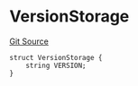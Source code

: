 # VersionStorage
[Git Source](https://github.com/thrackle-io/tron/blob/edf3093a9fed22d64a8edbc89ae73bfbadfe2a42/src/protocol/diamond/VersionFacetLib.sol)


```solidity
struct VersionStorage {
    string VERSION;
}
```

